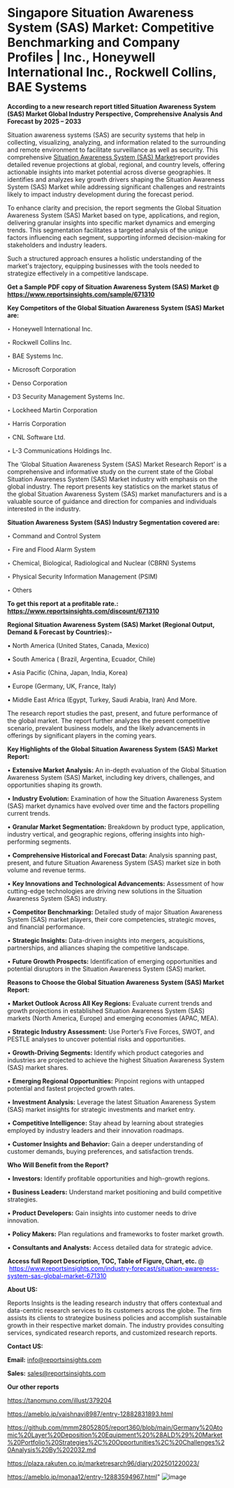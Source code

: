 # Singapore Situation Awareness System (SAS) Market: Competitive Benchmarking and Company Profiles | Inc., Honeywell International Inc., Rockwell Collins, BAE Systems

<strong>According to a new research report titled Situation Awareness System (SAS) Market Global Industry Perspective, Comprehensive Analysis And Forecast by 2025 – 2033</strong>

Situation awareness systems (SAS) are security systems that help in collecting, visualizing, analyzing, and information related to the surrounding and remote environment to facilitate surveillance as well as security. This comprehensive <a href=https://www.reportsinsights.com/sample/671310>Situation Awareness System (SAS) Market</a>report provides detailed revenue projections at global, regional, and country levels, offering actionable insights into market potential across diverse geographies. It identifies and analyzes key growth drivers shaping the Situation Awareness System (SAS) Market while addressing significant challenges and restraints likely to impact industry development during the forecast period.

To enhance clarity and precision, the report segments the Global Situation Awareness System (SAS) Market based on type, applications, and region, delivering granular insights into specific market dynamics and emerging trends. This segmentation facilitates a targeted analysis of the unique factors influencing each segment, supporting informed decision-making for stakeholders and industry leaders.

Such a structured approach ensures a holistic understanding of the market's trajectory, equipping businesses with the tools needed to strategize effectively in a competitive landscape.

<strong>Get a Sample PDF copy of Situation Awareness System (SAS) Market </strong><strong>@<a href=https://www.reportsinsights.com/sample/671310 style=color:#0000ff;> https://www.reportsinsights.com/sample/671310</a></strong></font>

<strong>Key Competitors of the Global Situation Awareness System (SAS) Market are:</strong>

‣ Honeywell International Inc.

‣ Rockwell Collins Inc.

‣ BAE Systems Inc.

‣ Microsoft Corporation

‣ Denso Corporation

‣ D3 Security Management Systems Inc.

‣ Lockheed Martin Corporation

‣ Harris Corporation

‣ CNL Software Ltd.

‣ L-3 Communications Holdings Inc.

The ‘Global Situation Awareness System (SAS) Market Research Report’ is a comprehensive and informative study on the current state of the Global Situation Awareness System (SAS) Market industry with emphasis on the global industry. The report presents key statistics on the market status of the global Situation Awareness System (SAS) market manufacturers and is a valuable source of guidance and direction for companies and individuals interested in the industry.

<strong>Situation Awareness System (SAS) Industry Segmentation covered are:</strong>

‣ Command and Control System

‣ Fire and Flood Alarm System

‣ Chemical, Biological, Radiological and Nuclear (CBRN) Systems

‣ Physical Security Information Management (PSIM)

‣ Others

<strong>To get this report at a profitable rate.: <a href=https://www.reportsinsights.com/discount/671310 style=color:#0000ff;>https://www.reportsinsights.com/discount/671310</a></strong></font>

<strong>Regional Situation Awareness System (SAS) Market (Regional Output, Demand &amp; Forecast by Countries):-</strong>

• North America (United States, Canada, Mexico)

• South America ( Brazil, Argentina, Ecuador, Chile)

• Asia Pacific (China, Japan, India, Korea)

• Europe (Germany, UK, France, Italy)

• Middle East Africa (Egypt, Turkey, Saudi Arabia, Iran) And More.

The research report studies the past, present, and future performance of the global market. The report further analyzes the present competitive scenario, prevalent business models, and the likely advancements in offerings by significant players in the coming years.

<strong>Key Highlights of the Global Situation Awareness System (SAS) Market Report:</strong>

• <strong>Extensive Market Analysis:</strong> An in-depth evaluation of the Global Situation Awareness System (SAS) Market, including key drivers, challenges, and opportunities shaping its growth.

• <strong>Industry Evolution:</strong> Examination of how the Situation Awareness System (SAS) market dynamics have evolved over time and the factors propelling current trends.

• <strong>Granular Market Segmentation:</strong> Breakdown by product type, application, industry vertical, and geographic regions, offering insights into high-performing segments.

• <strong>Comprehensive Historical and Forecast Data:</strong> Analysis spanning past, present, and future Situation Awareness System (SAS) market size in both volume and revenue terms.

• <strong>Key Innovations and Technological Advancements:</strong> Assessment of how cutting-edge technologies are driving new solutions in the Situation Awareness System (SAS) industry.

• <strong>Competitor Benchmarking:</strong> Detailed study of major Situation Awareness System (SAS) market players, their core competencies, strategic moves, and financial performance.

• <strong>Strategic Insights:</strong> Data-driven insights into mergers, acquisitions, partnerships, and alliances shaping the competitive landscape.

• <strong>Future Growth Prospects:</strong> Identification of emerging opportunities and potential disruptors in the Situation Awareness System (SAS) market.

<strong>Reasons to Choose the Global Situation Awareness System (SAS) Market Report:</strong>

• <strong>Market Outlook Across All Key Regions:</strong> Evaluate current trends and growth projections in established Situation Awareness System (SAS) markets (North America, Europe) and emerging economies (APAC, MEA).

• <strong>Strategic Industry Assessment:</strong> Use Porter’s Five Forces, SWOT, and PESTLE analyses to uncover potential risks and opportunities.

• <strong>Growth-Driving Segments:</strong> Identify which product categories and industries are projected to achieve the highest Situation Awareness System (SAS) market shares.

• <strong>Emerging Regional Opportunities:</strong> Pinpoint regions with untapped potential and fastest projected growth rates.

• <strong>Investment Analysis:</strong> Leverage the latest Situation Awareness System (SAS) market insights for strategic investments and market entry.

• <strong>Competitive Intelligence:</strong> Stay ahead by learning about strategies employed by industry leaders and their innovation roadmaps.

• <strong>Customer Insights and Behavior:</strong> Gain a deeper understanding of customer demands, buying preferences, and satisfaction trends.

<strong>Who Will Benefit from the Report?</strong>

• <strong>Investors:</strong> Identify profitable opportunities and high-growth regions.

• <strong>Business Leaders:</strong> Understand market positioning and build competitive strategies.

• <strong>Product Developers:</strong> Gain insights into customer needs to drive innovation.

• <strong>Policy Makers:</strong> Plan regulations and frameworks to foster market growth.

• <strong>Consultants and Analysts:</strong> Access detailed data for strategic advice.
</ul>
<strong>Access full Report Description, TOC, Table of Figure, Chart, etc. </strong>@  <a href=https://www.reportsinsights.com/industry-forecast/situation-awareness-system-sas-global-market-671310 style=color:#0000ff;>https://www.reportsinsights.com/industry-forecast/situation-awareness-system-sas-global-market-671310</a></font>

<strong><strong>About US</strong>:</strong>

Reports Insights is the leading research industry that offers contextual and data-centric research services to its customers across the globe. The firm assists its clients to strategize business policies and accomplish sustainable growth in their respective market domain. The industry provides consulting services, syndicated research reports, and customized research reports.

<strong>Contact US:</strong>

<p class=""""><b>Email:</b> <a href=mailto:info@reportsinsights.com>info@reportsinsights.com</a></p>
<p class=""""><b>Sales:</b> <a href=mailto:sales@reportsinsights.com>sales@reportsinsights.com</a></p>

<strong>Our other reports</strong>

<a href=https://tanomuno.com/illust/379204>https://tanomuno.com/illust/379204</a>

<a href=https://ameblo.jp/vaishnavi8987/entry-12882831893.html>https://ameblo.jp/vaishnavi8987/entry-12882831893.html</a>

<a href=https://github.com/mmm28052805/report360/blob/main/Germany%20Atomic%20Layer%20Deposition%20Equipment%20%28ALD%29%20Market%20Portfolio%20Strategies%2C%20Opportunities%2C%20Challenges%20Analysis%20By%202032.md>https://github.com/mmm28052805/report360/blob/main/Germany%20Atomic%20Layer%20Deposition%20Equipment%20%28ALD%29%20Market%20Portfolio%20Strategies%2C%20Opportunities%2C%20Challenges%20Analysis%20By%202032.md</a>

<a href=https://plaza.rakuten.co.jp/marketresarch96/diary/202501220023/>https://plaza.rakuten.co.jp/marketresarch96/diary/202501220023/</a>

<a href=https://ameblo.jp/monaa12/entry-12883594967.html>https://ameblo.jp/monaa12/entry-12883594967.html</a>"
![image](https://github.com/user-attachments/assets/4414bc2e-cd27-4b07-a2d5-2e35f2ea43e9)
